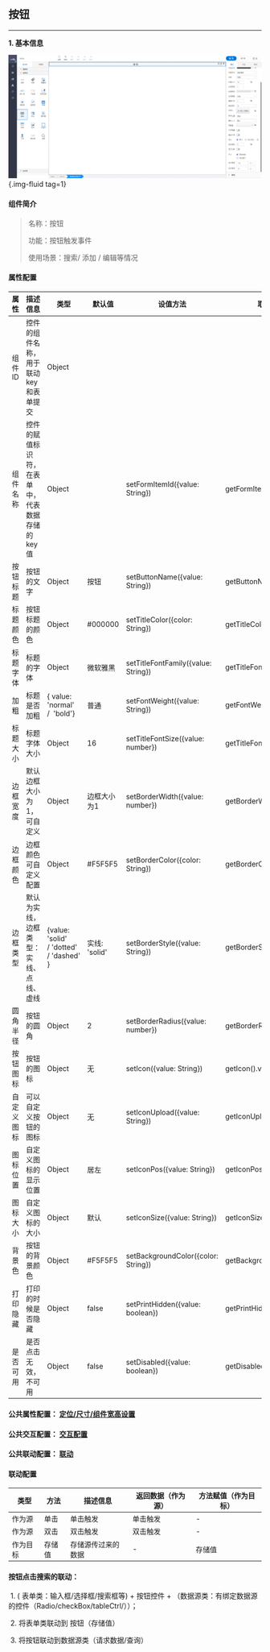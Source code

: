 <h2>按钮</h2>

---

**1\. 基本信息**

![按钮](../../assets/img/ButtonCtrl.png "按钮"){.img-fluid tag=1}

#### **组件简介**

> 名称：按钮
>
> 功能：按钮触发事件
>
> 使用场景：搜索/ 添加 / 编辑等情况

#### **属性配置**

| 属性       | 描述信息                | 类型                          | 默认值        | 设值方法                     | 取值方法               |
| ---------- | ---------------------- | ----------------------------- | ------------- | ---------------------------- | ---------------------- |
| 组件ID     | 控件的组件名称，用于联动key和表单提交       | Object          |         |                              |                        |
| 组件名称   | 控件的赋值标识符，在表单中， 代表数据存储的key值 | Object    |    | setFormItemId\({value: String}\)      | getFormItemId\(\).value      |
| 按钮标题   | 按钮的文字                | Object        | 按钮          | setButtonName\({value: String}\)            | getButtonName\(\).value      |
| 标题颜色   | 按钮标题的颜色             | Object        | \#000000      | setTitleColor\({color: String}\)            | getTitleColor\(\).color      |
| 标题字体   | 标题的字体                 | Object       | 微软雅黑      | setTitleFontFamily\({value: String}\)       | getTitleFontFamily\(\).value |
| 加粗       | 标题是否加粗               | { value: 'normal' /  'bold'}    | 普通          | setFontWeight\({value: String}\)            | getFontWeight\(\).value      |
| 标题大小   | 标题字体大小                | Object                | 16            | setTitleFontSize\({value: number}\)   | getTitleFontSize\(\).value   |
| 边框宽度   | 默认边框大小为1，可自定义     | Object                | 边框大小为1   | setBorderWidth\({value: number}\)     | getBorderWidth\(\).value     |
| 边框颜色   | 边框颜色可自定义配置         | Object                 | \#F5F5F5      | setBorderColor\({color: String}\)     | getBorderColor\(\).color     |
| 边框类型   | 默认为实线，边框类型：实线、点线、虚线| {value: 'solid' / 'dotted' / 'dashed' }| 实线: 'solid' | setBorderStyle\({value: String}\)  | getBorderStyle().value  |
| 圆角半径   | 按钮的圆角                  | Object                | 2             | setBorderRadius\({value: number}\)    | getBorderRadius\(\).value    |
| 按钮图标   | 按钮的图标                  | Object                | 无            | setIcon\({value: String}\)            | getIcon\(\).value            |
| 自定义图标 | 可以自定义按钮的图标          | Object                | 无            | setIconUpload\({value: String}\)      | getIconUpload\(\).value      |
| 图标位置   | 自定义图标的显示位置          | Object                | 居左          | setIconPos\({value: String}\)         | getIconPos\(\).value         |
| 图标大小   | 自定义图标的大小             | Object                | 默认          | setIconSize\({value: String}\)        | getIconSize\(\).value        |
| 背景色     | 按钮的背景颜色               | Object                | \#F5F5F5      | setBackgroundColor\({color: String}\) | getBackgroundColor\(\).color |
| 打印隐藏   | 打印的时候是否隐藏            | Object               | false         | setPrintHidden\({value: boolean}\)    | getPrintHidden\(\).value     |
| 是否可用   | 是否点击无效，不可用           | Object               | false         | setDisabled\({value: boolean}\)       | getDisabled\(\).value        |


#### **公共属性配置**： [定位/尺寸/组件宽高设置](../../../CommonIntro/commonProp.md)

#### **公共交互配置**： [交互配置](../../../CommonIntro/action.md)

#### **公共联动配置**： [联动](../../../CommonIntro/link.md)

#### **联动配置**

| 类型     | 方法   | 描述信息           | 返回数据（作为源） | 方法赋值（作为目标） |
| -------- | ------ | ------------------ | ------------------ | -------------------- |
| 作为源   | 单击   | 单击触发           | 单击触发           | \-                   |
| 作为源   | 双击   | 双击触发           | 双击触发           | \-                   |
| 作为目标 | 存储值 | 存储源传过来的数据 | \-                 | 存储值               |


#### 按钮点击搜索的联动：

 1. ( 表单类：输入框/选择框/搜索框等) + 按钮控件 + （数据源类：有绑定数据源的控件（Radio/checkBox/tableCtrl/））；

 2. 将表单类联动到 按钮（存储值）

 3. 将按钮联动到数据源类（请求数据/查询）
